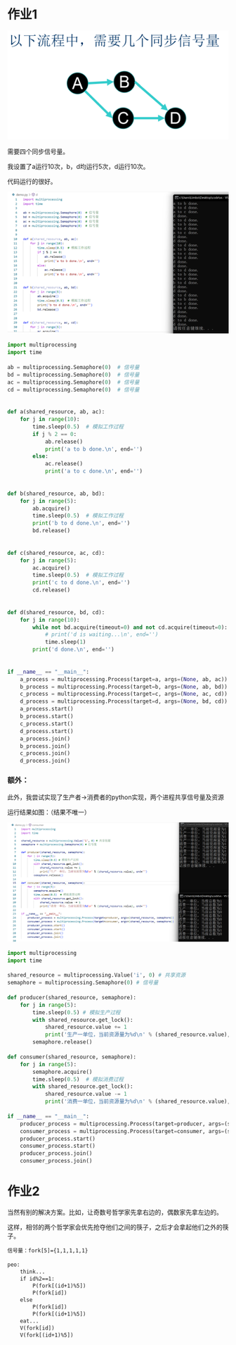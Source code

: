 # 作业1

<img src="2023.11.12.assets/屏幕截图 2023-11-06 090252.png" alt="屏幕截图 2023-11-06 090252" style="zoom:50%;" />

需要四个同步信号量。

我设置了a运行10次，b，d均运行5次，d运行10次。

代码运行的很好。



<img src="2023.11.12.assets/image-20231112183341004.png" alt="image-20231112183341004" style="zoom:50%;" />

```python
import multiprocessing
import time

ab = multiprocessing.Semaphore(0)  # 信号量
bd = multiprocessing.Semaphore(0)  # 信号量
ac = multiprocessing.Semaphore(0)  # 信号量
cd = multiprocessing.Semaphore(0)  # 信号量


def a(shared_resource, ab, ac):
    for j in range(10):
        time.sleep(0.5)  # 模拟工作过程
        if j % 2 == 0:
            ab.release()
            print('a to b done.\n', end='')
        else:
            ac.release()
            print('a to c done.\n', end='')


def b(shared_resource, ab, bd):
    for j in range(5):
        ab.acquire()
        time.sleep(0.5)  # 模拟工作过程
        print('b to d done.\n', end='')
        bd.release()


def c(shared_resource, ac, cd):
    for j in range(5):
        ac.acquire()
        time.sleep(0.5)  # 模拟工作过程
        print('c to d done.\n', end='')
        cd.release()


def d(shared_resource, bd, cd):
    for j in range(10):
        while not bd.acquire(timeout=0) and not cd.acquire(timeout=0):
            # print('d is waiting...\n', end='')
            time.sleep(1)
        print('d done.\n', end='')


if __name__ == "__main__":
    a_process = multiprocessing.Process(target=a, args=(None, ab, ac))
    b_process = multiprocessing.Process(target=b, args=(None, ab, bd))
    c_process = multiprocessing.Process(target=c, args=(None, ac, cd))
    d_process = multiprocessing.Process(target=d, args=(None, bd, cd))
    a_process.start()
    b_process.start()
    c_process.start()
    d_process.start()
    a_process.join()
    b_process.join()
    c_process.join()
    d_process.join()
```



### 额外：

此外，我尝试实现了生产者->消费者的python实现，两个进程共享信号量及资源

运行结果如图：（结果不唯一）

<img src="2023.11.12.assets/image-20231112180658518.png" alt="image-20231112180658518" style="zoom: 50%;" />

```python
import multiprocessing
import time

shared_resource = multiprocessing.Value('i', 0) # 共享资源
semaphore = multiprocessing.Semaphore(0) # 信号量

def producer(shared_resource, semaphore):
    for j in range(5):
        time.sleep(0.5) # 模拟生产过程
        with shared_resource.get_lock():
            shared_resource.value += 1
            print('生产一单位，当前资源量为%d\n' % (shared_resource.value), end='')
        semaphore.release()

def consumer(shared_resource, semaphore):
    for j in range(5):
        semaphore.acquire()
        time.sleep(0.5)  # 模拟消费过程
        with shared_resource.get_lock():
            shared_resource.value -= 1
            print('消费一单位，当前资源量为%d\n' % (shared_resource.value), end='')

if __name__ == "__main__":
    producer_process = multiprocessing.Process(target=producer, args=(shared_resource, semaphore))
    consumer_process = multiprocessing.Process(target=consumer, args=(shared_resource, semaphore))
    producer_process.start()
    consumer_process.start()
    producer_process.join()
    consumer_process.join()
```





# 作业2

当然有别的解决方案。比如，让奇数号哲学家先拿右边的，偶数家先拿左边的。

这样，相邻的两个哲学家会优先抢夺他们之间的筷子，之后才会拿起他们之外的筷子。

```
信号量：fork[5]={1,1,1,1,1}

peo:
    think...
    if id%2==1:
        P(fork[(id+1)%5])
        P(fork[id])
    else
        P(fork[id])
        P(fork[(id+1)%5])
    eat...
    V(fork[id])
    V(fork[(id+1)%5])
```

